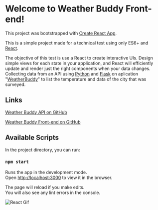 # Welcome to Weather Buddy Front-end!

This project was bootstrapped with [Create React App](https://github.com/facebook/create-react-app).

This is a simple project made for a technical test using only ES6+ and [React](https://reactjs.org/). 

The objective of this test is use a React to create interactive UIs. Design simple views for each state in your application, and React will efficiently update and render just the right components when your data changes. Collecting data from an API using [Python](https://python.org/) and [Flask](https://flask.palletsprojects.com/) on aplication "[WeatherBuddy](https://github.com/coelhots/WeatherBuddy)" to list the temperature and data of the city that was surveyed.

## Links

[Weather Buddy API on GitHub](https://github.com/coelhots/WeatherBuddy)

[Weather Buddy Front-end on GitHub](https://github.com/coelhots/WeatherBuddyReact)

## Available Scripts

In the project directory, you can run:

### `npm start`

Runs the app in the development mode.\
Open [http://localhost:3000](http://localhost:3000) to view it in the browser.

The page will reload if you make edits.\
You will also see any lint errors in the console.

![React Gif](https://i.imgur.com/Pr5974R.gif)